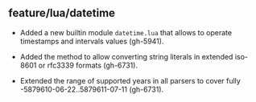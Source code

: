 ## feature/lua/datetime

* Added a new builtin module `datetime.lua` that allows to operate timestamps
  and intervals values (gh-5941).

* Added the method to allow converting string literals in extended iso-8601 or
  rfc3339 formats (gh-6731).

* Extended the range of supported years in all parsers to cover fully
  -5879610-06-22..5879611-07-11 (gh-6731).
